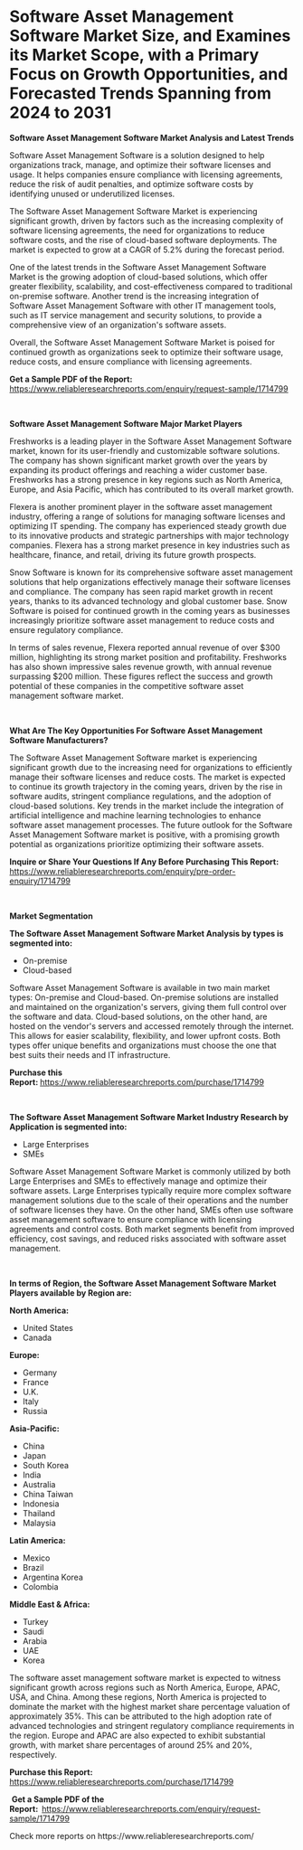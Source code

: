 <p><h1>Software Asset Management Software Market Size, and Examines its Market Scope, with a Primary Focus on Growth Opportunities, and Forecasted Trends Spanning from 2024 to 2031</h1></p><p><strong>Software Asset Management Software Market Analysis and Latest Trends</strong></p>
<p><p>Software Asset Management Software is a solution designed to help organizations track, manage, and optimize their software licenses and usage. It helps companies ensure compliance with licensing agreements, reduce the risk of audit penalties, and optimize software costs by identifying unused or underutilized licenses. </p><p>The Software Asset Management Software Market is experiencing significant growth, driven by factors such as the increasing complexity of software licensing agreements, the need for organizations to reduce software costs, and the rise of cloud-based software deployments. The market is expected to grow at a CAGR of 5.2% during the forecast period.</p><p>One of the latest trends in the Software Asset Management Software Market is the growing adoption of cloud-based solutions, which offer greater flexibility, scalability, and cost-effectiveness compared to traditional on-premise software. Another trend is the increasing integration of Software Asset Management Software with other IT management tools, such as IT service management and security solutions, to provide a comprehensive view of an organization's software assets.</p><p>Overall, the Software Asset Management Software Market is poised for continued growth as organizations seek to optimize their software usage, reduce costs, and ensure compliance with licensing agreements.</p></p>
<p><strong>Get a Sample PDF of the Report:&nbsp;</strong> <a href="https://www.reliableresearchreports.com/enquiry/request-sample/1714799">https://www.reliableresearchreports.com/enquiry/request-sample/1714799</a></p>
<p>&nbsp;</p>
<p><strong>Software Asset Management Software Major Market Players</strong></p>
<p><p>Freshworks is a leading player in the Software Asset Management Software market, known for its user-friendly and customizable software solutions. The company has shown significant market growth over the years by expanding its product offerings and reaching a wider customer base. Freshworks has a strong presence in key regions such as North America, Europe, and Asia Pacific, which has contributed to its overall market growth.</p><p>Flexera is another prominent player in the software asset management industry, offering a range of solutions for managing software licenses and optimizing IT spending. The company has experienced steady growth due to its innovative products and strategic partnerships with major technology companies. Flexera has a strong market presence in key industries such as healthcare, finance, and retail, driving its future growth prospects.</p><p>Snow Software is known for its comprehensive software asset management solutions that help organizations effectively manage their software licenses and compliance. The company has seen rapid market growth in recent years, thanks to its advanced technology and global customer base. Snow Software is poised for continued growth in the coming years as businesses increasingly prioritize software asset management to reduce costs and ensure regulatory compliance.</p><p>In terms of sales revenue, Flexera reported annual revenue of over $300 million, highlighting its strong market position and profitability. Freshworks has also shown impressive sales revenue growth, with annual revenue surpassing $200 million. These figures reflect the success and growth potential of these companies in the competitive software asset management software market.</p></p>
<p>&nbsp;</p>
<p><strong>What Are The Key Opportunities For Software Asset Management Software Manufacturers?</strong></p>
<p><p>The Software Asset Management Software market is experiencing significant growth due to the increasing need for organizations to efficiently manage their software licenses and reduce costs. The market is expected to continue its growth trajectory in the coming years, driven by the rise in software audits, stringent compliance regulations, and the adoption of cloud-based solutions. Key trends in the market include the integration of artificial intelligence and machine learning technologies to enhance software asset management processes. The future outlook for the Software Asset Management Software market is positive, with a promising growth potential as organizations prioritize optimizing their software assets.</p></p>
<p><strong>Inquire or Share Your Questions If Any Before Purchasing This Report:</strong> <a href="https://www.reliableresearchreports.com/enquiry/pre-order-enquiry/1714799">https://www.reliableresearchreports.com/enquiry/pre-order-enquiry/1714799</a></p>
<p>&nbsp;</p>
<p><strong>Market Segmentation</strong></p>
<p><strong>The Software Asset Management Software Market Analysis by types is segmented into:</strong></p>
<p><ul><li>On-premise</li><li>Cloud-based</li></ul></p>
<p><p>Software Asset Management Software is available in two main market types: On-premise and Cloud-based. On-premise solutions are installed and maintained on the organization's servers, giving them full control over the software and data. Cloud-based solutions, on the other hand, are hosted on the vendor's servers and accessed remotely through the internet. This allows for easier scalability, flexibility, and lower upfront costs. Both types offer unique benefits and organizations must choose the one that best suits their needs and IT infrastructure.</p></p>
<p><strong>Purchase this Report:&nbsp;</strong><a href="https://www.reliableresearchreports.com/purchase/1714799">https://www.reliableresearchreports.com/purchase/1714799</a></p>
<p>&nbsp;</p>
<p><strong>The Software Asset Management Software Market Industry Research by Application is segmented into:</strong></p>
<p><ul><li>Large Enterprises</li><li>SMEs</li></ul></p>
<p><p>Software Asset Management Software Market is commonly utilized by both Large Enterprises and SMEs to effectively manage and optimize their software assets. Large Enterprises typically require more complex software management solutions due to the scale of their operations and the number of software licenses they have. On the other hand, SMEs often use software asset management software to ensure compliance with licensing agreements and control costs. Both market segments benefit from improved efficiency, cost savings, and reduced risks associated with software asset management.</p></p>
<p>&nbsp;</p>
<p><strong>In terms of Region, the Software Asset Management Software Market Players available by Region are:</strong></p>
<p>
    <p> <strong> North America: </strong>
        <ul>
            <li>United States</li>
            <li>Canada</li>
        </ul>
        </p> 
    <p> <strong> Europe: </strong>
        <ul>
            <li>Germany</li>
            <li>France</li>
            <li>U.K.</li>
            <li>Italy</li>
            <li>Russia</li>
        </ul>
        </p> 
    <p> <strong> Asia-Pacific: </strong>
        <ul>
            <li>China</li>
            <li>Japan</li>
            <li>South Korea</li>
            <li>India</li>
            <li>Australia</li>
            <li>China Taiwan</li>
            <li>Indonesia</li>
            <li>Thailand</li>
            <li>Malaysia</li>
        </ul>
        </p> 
    <p> <strong> Latin America: </strong>
        <ul>
            <li>Mexico</li>
            <li>Brazil</li>
            <li>Argentina Korea</li>
            <li>Colombia</li>
        </ul>
        </p> 
    <p> <strong> Middle East & Africa: </strong>
        <ul>
            <li>Turkey</li>
            <li>Saudi</li>
            <li>Arabia</li>
            <li>UAE</li>
            <li>Korea</li>
        </ul>
    </p>
    </p>
<p><p>The software asset management software market is expected to witness significant growth across regions such as North America, Europe, APAC, USA, and China. Among these regions, North America is projected to dominate the market with the highest market share percentage valuation of approximately 35%. This can be attributed to the high adoption rate of advanced technologies and stringent regulatory compliance requirements in the region. Europe and APAC are also expected to exhibit substantial growth, with market share percentages of around 25% and 20%, respectively.</p></p>
<p><strong>Purchase this Report: </strong><a href="https://www.reliableresearchreports.com/purchase/1714799">https://www.reliableresearchreports.com/purchase/1714799</a></p>
<p>&nbsp;<strong>Get a Sample PDF of the Report:&nbsp;&nbsp;</strong><a href="https://www.reliableresearchreports.com/enquiry/request-sample/1714799">https://www.reliableresearchreports.com/enquiry/request-sample/1714799</a></p>
<p><strong></strong></p>
<p>Check more reports on https://www.reliableresearchreports.com/</p>